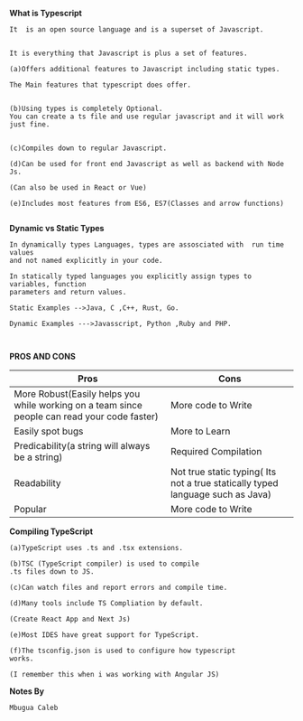 **What is Typescript**

```
It  is an open source language and is a superset of Javascript.


It is everything that Javascript is plus a set of features.

(a)Offers additional features to Javascript including static types.

The Main features that typescript does offer.


(b)Using types is completely Optional.
You can create a ts file and use regular javascript and it will work
just fine.


(c)Compiles down to regular Javascript.

(d)Can be used for front end Javascript as well as backend with Node Js.

(Can also be used in React or Vue)

(e)Includes most features from ES6, ES7(Classes and arrow functions)


```

**Dynamic vs Static Types**

```
In dynamically types Languages, types are assosciated with  run time values
and not named explicitly in your code.

In statically typed languages you explicitly assign types to variables, function
parameters and return values.

Static Examples -->Java, C ,C++, Rust, Go.

Dynamic Examples --->Javasscript, Python ,Ruby and PHP.



```

**PROS AND CONS**

| Pros                                                                                         | Cons                                                                           |
| -------------------------------------------------------------------------------------------- | ------------------------------------------------------------------------------ |
| More Robust(Easily helps you while working on a team since people can read your code faster) | More code to Write                                                             |
| Easily spot bugs                                                                             | More to Learn                                                                  |
| Predicability(a string will always be a string)                                              | Required Compilation                                                           |
| Readability                                                                                  | Not true static typing( Its not a true statically typed language such as Java) |
| Popular                                                                                      | More code to Write                                                             |

**Compiling TypeScript**

```
(a)TypeScript uses .ts and .tsx extensions.

(b)TSC (TypeScript compiler) is used to compile
.ts files down to JS.

(c)Can watch files and report errors and compile time.

(d)Many tools include TS Compliation by default.

(Create React App and Next Js)

(e)Most IDES have great support for TypeScript.

(f)The tsconfig.json is used to configure how typescript
works.

(I remember this when i was working with Angular JS)
```

**Notes By**

```
Mbugua Caleb

```
